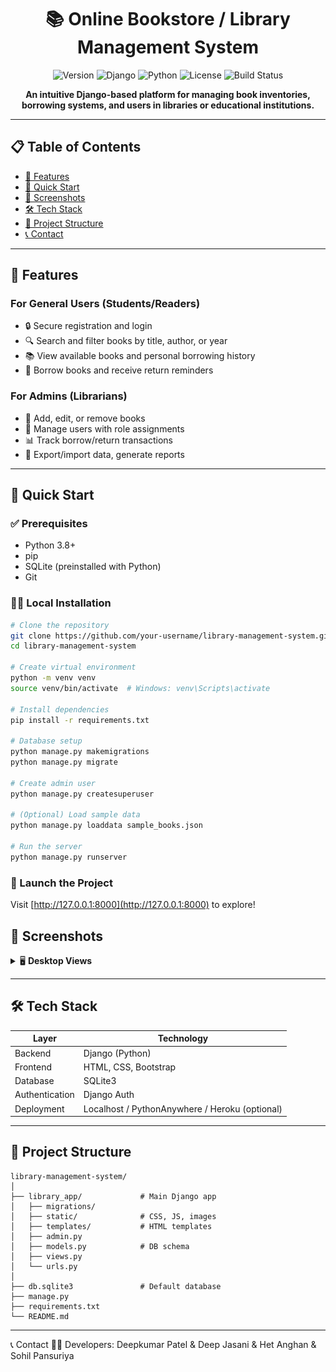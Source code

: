 <div align="center">

# 📚 Online Bookstore / Library Management System

![Version](https://img.shields.io/badge/version-1.0.0-blue.svg)
![Django](https://img.shields.io/badge/django-4.2.7-green.svg)
![Python](https://img.shields.io/badge/python-3.8+-blue.svg)
![License](https://img.shields.io/badge/license-MIT-green.svg)
![Build Status](https://img.shields.io/badge/build-passing-brightgreen.svg)

**An intuitive Django-based platform for managing book inventories, borrowing systems, and users in libraries or educational institutions.**

</div>

---

## 📋 Table of Contents

- [🌟 Features](#-features)
- [🚀 Quick Start](#-quick-start)
- [📸 Screenshots](#-screenshots)
- [🛠️ Tech Stack](#-tech-stack)
- [📁 Project Structure](#-project-structure)
- [📞 Contact](#-contact)

---

## 🌟 Features

### For General Users (Students/Readers)
- 🔒 Secure registration and login
- 🔍 Search and filter books by title, author, or year
- 📚 View available books and personal borrowing history
- 📅 Borrow books and receive return reminders

### For Admins (Librarians)
- 📘 Add, edit, or remove books
- 👥 Manage users with role assignments
- 📊 Track borrow/return transactions
- 📄 Export/import data, generate reports

---

## 🚀 Quick Start

### ✅ Prerequisites
- Python 3.8+
- pip
- SQLite (preinstalled with Python)
- Git

### 🧑‍💻 Local Installation

```bash
# Clone the repository
git clone https://github.com/your-username/library-management-system.git
cd library-management-system

# Create virtual environment
python -m venv venv
source venv/bin/activate  # Windows: venv\Scripts\activate

# Install dependencies
pip install -r requirements.txt

# Database setup
python manage.py makemigrations
python manage.py migrate

# Create admin user
python manage.py createsuperuser

# (Optional) Load sample data
python manage.py loaddata sample_books.json

# Run the server
python manage.py runserver
```
### 🚀 Launch the Project

Visit [http://127.0.0.1:8000](http://127.0.0.1:8000) to explore!


## 📸 Screenshots

<details>
<summary>🖥️ <strong>Desktop Views</strong></summary>

### 🧑‍🎓 User Dashboard
![User Dashboard](static/images/user-dashboard.png)

### ⚙️ Admin Panel
![Admin Panel](static/images/admin-panel.png)

### 🔍 Book Search
![Book Search](static/images/book-search.png)

</details>

---

## 🛠️ Tech Stack

| Layer           | Technology            |
|----------------|------------------------|
| Backend         | Django (Python)        |
| Frontend        | HTML, CSS, Bootstrap   |
| Database        | SQLite3                |
| Authentication  | Django Auth            |
| Deployment      | Localhost / PythonAnywhere / Heroku (optional) |

---

## 📁 Project Structure

```plaintext
library-management-system/
│
├── library_app/             # Main Django app
│   ├── migrations/          
│   ├── static/              # CSS, JS, images
│   ├── templates/           # HTML templates
│   ├── admin.py
│   ├── models.py            # DB schema
│   ├── views.py
│   └── urls.py
│
├── db.sqlite3               # Default database
├── manage.py
├── requirements.txt
└── README.md
  ```
---

📞 Contact
👨‍💻 Developers: Deepkumar Patel & Deep Jasani & Het Anghan & Sohil Pansuriya
